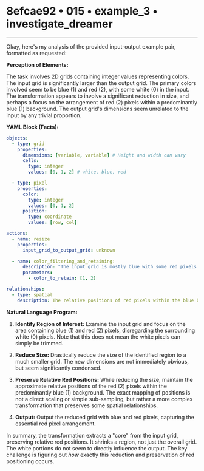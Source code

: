 # 8efcae92 • 015 • example_3 • investigate_dreamer

---
Okay, here's my analysis of the provided input-output example pair, formatted as requested:

**Perception of Elements:**

The task involves 2D grids containing integer values representing colors. The input grid is significantly larger than the output grid.  The primary colors involved seem to be blue (1) and red (2), with some white (0) in the input. The transformation appears to involve a significant reduction in size, and perhaps a focus on the arrangement of red (2) pixels within a predominantly blue (1) background. The output grid's dimensions seem unrelated to the input by any trivial proportion.

**YAML Block (Facts):**



```yaml
objects:
  - type: grid
    properties:
      dimensions: [variable, variable] # Height and width can vary
      cells:
        type: integer
        values: [0, 1, 2] # white, blue, red

  - type: pixel
    properties:
      color:
        type: integer
        values: [0, 1, 2]
      position:
        type: coordinate
        values: [row, col]

actions:
  - name: resize
    properties:
      input_grid_to_output_grid: unknown

  - name: color_filtering_and_retaining:
      description: "The input grid is mostly blue with some red pixels. Output has the same colors but is much smaller"
      parameters:
        - color_to_retain: [1, 2]

relationships:
  - type: spatial
    description: The relative positions of red pixels within the blue background in the input seem to be, in some way, reflected in the output, but the transformation method is not directly obvious.
```



**Natural Language Program:**

1.  **Identify Region of Interest:** Examine the input grid and focus on the area containing blue (1) and red (2) pixels, disregarding the surrounding white (0) pixels. Note that this does not mean the white pixels can simply be trimmed.

2.  **Reduce Size:** Drastically reduce the size of the identified region to a much smaller grid. The new dimensions are not immediately obvious, but seem significantly condensed.

3.  **Preserve Relative Red Positions:** While reducing the size, maintain the approximate relative positions of the red (2) pixels within the predominantly blue (1) background. The exact mapping of positions is not a direct scaling or simple sub-sampling, but rather a more complex transformation that preserves some spatial relationships.

4.  **Output:** Output the reduced grid with blue and red pixels, capturing the essential red pixel arrangement.

In summary, the transformation extracts a "core" from the input grid, preserving relative red positions. It shrinks a region, not just the overall grid. The white portions do not seem to directly influence the output. The key challenge is figuring out *how* exactly this reduction and preservation of red positioning occurs.

